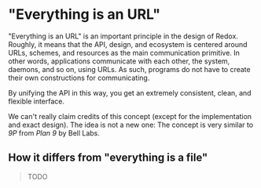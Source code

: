"Everything is an URL"
======================

"Everything is an URL" is an important principle in the design of Redox. Roughly, it means that the API, design, and ecosystem is centered around URLs, schemes, and resources as the main communication primitive. In other words, applications communicate with each other, the system, daemons, and so on, using URLs. As such, programs do not have to create their own constructions for communicating.

By unifying the API in this way, you get an extremely consistent, clean, and flexible interface.

We can't really claim credits of this concept (except for the implementation and exact design). The idea is not a new one: The concept is very similar to _9P_ from _Plan 9_ by Bell Labs.

How it differs from "everything is a file"
------------------------------------------

> TODO
